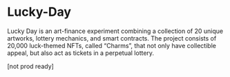 # Lucky-Day

Lucky Day is an art-finance experiment combining a collection of 20 unique artworks, lottery mechanics, and smart contracts. The project consists of 20,000 luck-themed NFTs, called “Charms”, that not only have collectible appeal, but also act as tickets in a perpetual lottery.

[not prod ready]
